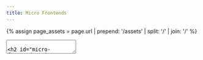```yaml
---
title: Micro Frontends
---
```


<!-- Get the assets path, removing the trailing slash -->

{% assign page_assets = page.url | prepend: '/assets' | split: '/' | join: '/' %}

<style>
  .image-container {
    height: 100%;
    display: grid;
    grid-template-columns: repeat(3, 1fr);
    place-items: center;
  }
</style>

<section data-markdown>
<textarea data-template>

## Micro Frontends

Alex Lockhart

---

<!-- .slide: data-auto-animate -->

## The Problem

<div class="image-container">
  <img src="{{ page_assets }}/web-app-monolith.png" style="width: 40%; justify-self: end;" />
  <div class="r-stack" style="padding: 100px">
    <img src="{{ page_assets }}/arrow.png" />
    <img src="{{ page_assets }}/arrow.png" />
    <img src="{{ page_assets }}/arrow.png" />
    <img src="{{ page_assets }}/arrow.png" />
    <img src="{{ page_assets }}/arrow.png" />
    <img src="{{ page_assets }}/arrow.png" />
    <img src="{{ page_assets }}/arrow.png" />
    <img src="{{ page_assets }}/arrow.png" />
    <img src="{{ page_assets }}/arrow.png" />
  </div>
  <img src="{{ page_assets }}/server-monolith.png" style="width: 40%; justify-self: start;" />
</div>

Notes:

- The classic client-server relationship. Our business sells shapes!
- Our users go to our website, our app loads, and they do things that talk to the server.
- Business is going well. So well, in fact, that our application keeps growing.

---

<!-- .slide: data-auto-animate -->

## The Problem

<style>
  .many-arrow {
    width: 40%;
    position: relative; 
  }
</style>

<div class="image-container">
  <img src="{{ page_assets }}/web-app-monolith.png" />
  <div class="r-stack" style="padding: 40px">
    <img src="{{ page_assets }}/arrow.png" class="many-arrow" style="top: -20px; left: -15px" />
    <img src="{{ page_assets }}/arrow.png" class="many-arrow" style="top: 40px; left: -10px" />
    <img src="{{ page_assets }}/arrow.png" class="many-arrow" style="top: 60px; left: 0px" />
    <img src="{{ page_assets }}/arrow.png" class="many-arrow" style="top: -40px; left: 10px" />
    <img src="{{ page_assets }}/arrow.png" class="many-arrow" style="top: -80px; left: 5px" />
    <img src="{{ page_assets }}/arrow.png" class="many-arrow" style="top: 80px; left: -20px" /> 
    <img src="{{ page_assets }}/arrow.png" class="many-arrow" style="top: 0px; left: 15px" />
    <img src="{{ page_assets }}/arrow.png" class="many-arrow" style="top: 20px; left: -5px" />
    <img src="{{ page_assets }}/arrow.png" class="many-arrow" style="top: -60px; left: 20px" />
  </div>
  <img src="{{ page_assets }}/server-monolith.png" />
</div>

Notes:

- And GROWING.

---

## Why is this a problem?

- Lots of commits to the same code <!-- .element: class="fragment" -->
- Longer build times <!-- .element: class="fragment" -->
- Longer load times <!-- .element: class="fragment" -->

Notes:

- Well, bigger applications probably have more developers all working on the same codebase.
- Bigger applications also mean longer build times, both locally and in your CI pipeline.
- When your application takes an hour to build… you have a problem.

---

<style>
  .microservices.image-container {
    grid-template-columns: repeat(3, 1fr) 2fr;
  }
  .microservices.image-container img {
    width: 50%;
  }
  .microservices.image-container .inner {
    display: grid;
    grid-template-columns: repeat(2, 1fr);
    place-items: center;
  }
</style>

<div class="microservices image-container">
  <img src="{{ page_assets }}/web-app-monolith.png" />
  <img src="{{ page_assets }}/arrow.png" />
  <img src="{{ page_assets }}/server-blank.png" />
  <div class="inner">
    <img src="{{ page_assets }}/arrow.png" style="position: relative; top: 80px; rotate: -30deg;" />
    <img src="{{ page_assets }}/server-green.png" />
    <img src="{{ page_assets }}/arrow.png" style="position: relative; top: 20px; rotate: -15deg" />
    <img src="{{ page_assets }}/server-yellow.png" />
    <img src="{{ page_assets }}/arrow.png" style="position: relative; bottom: 20px; rotate: 15deg" />
    <img src="{{ page_assets }}/server-red.png" />
    <img src="{{ page_assets }}/arrow.png" style="position: relative; bottom: 80px; rotate: 30deg" />
    <img src="{{ page_assets }}/server-blue.png" />
  </div>
</div>

Notes:

- We have ways of solving this on the backend. We can start splitting up our servers into a classic microservice architecture.
- Instead of a monolith that handles EVERYTHING, we have an entrypoint and a bunch of smaller microservices that handle specific slices of our business.
- This lets our development teams each focus on one or more individual microservices - no more giant merge conflicts because you’re in the same codebase of 100 other people.
- These microservices are also much faster to build and deploy - instead of waiting an hour for our monolith, it might take only 10 minutes for our microservice to deploy.
- And most importantly - if we do it right, our users will never be able to tell the difference.
- That’s great for our backend - but what about our web app?

---

<!-- .slide: data-auto-animate -->

<div class="r-stack">
  <img src="{{ page_assets }}/web-app-blank.png" />
  <img src="{{ page_assets }}/web-app-green.png" style="position: relative; bottom: 60px; right: 95px;" />
  <img src="{{ page_assets }}/web-app-yellow.png" style="position: relative; right: 48px; top: 50px;" />
  <img src="{{ page_assets }}/web-app-red-blue.png" style="position: relative; left: 85px;" />
</div>

Notes:

- Well, what if we sliced it up?

---

<!-- .slide: data-auto-animate -->

<div class="r-stack">
  <img src="{{ page_assets }}/web-app-blank.png" />
  <img src="{{ page_assets }}/web-app-green.png" style="position: relative; bottom: 100px; right: 300px;" />
  <img src="{{ page_assets }}/web-app-yellow.png" style="position: relative; right: 300px; top: 50px;" />
  <img src="{{ page_assets }}/web-app-red-blue.png" style="position: relative; left: 300px;" />
</div>

## Micro Frontends <!-- .element: class="fragment" -->

## MFEs <!-- .element: class="fragment" style="text-transform: initial" -->

Notes:

- Instead of a single monolith web application, we could break this up into multiple small ones
- Each small web app could then handle it's own things, and we'd stitch them together to make a single consistent experience
- (next)
- We could even call them.... **Micro Frontends**
- (next)
- Or for short, MFEs

---

## Goals

1. It should feel like one application <!-- .element: class="fragment" -->
2. It should be performant <!-- .element: class="fragment" -->
3. It should have a great development experience <!-- .element: class="fragment" -->

Notes:

- Before we go any further, let's set our sights on some goals.
- We want this to be a step forward, not a step back.
  - (next)
  - We had one application, and we want it to keep feeling like that.
    - Just like how our microservices feel like one API!
  - (next)
  - We don't want a performance hit for this.
    - Our users don't want a worse experience just so we can try fun things!
  - (next)
  - We want to keep our developer experience good.
    - Otherwise, what's the point!

---

<div style="display: grid; grid-template-columns: repeat(3, 1fr); place-items: center;">
  <img src="{{ page_assets }}/web-app-split.png" />
  <h2>Vs.</h2>
  <img src="{{ page_assets }}/web-app-iframe.png" />
</div>

- Doesn't work exactly as "one web app." <!-- .element: class="fragment" -->
- We end up downloading the same things many times. <!-- .element: class="fragment" -->
- Developing across frames isn't bad but it's not fun. <!-- .element: class="fragment" -->

Notes:

- To compare solutions, let's consider iFrames. We should be able to split our app up that way, right?
- Instead of a single web app stitched together from smaller web apps, we have a bunch of web apps running in the same window.
- It splits up our code, but at a cost:
  - (next)
  - It can be hard to share things between the parent and child iframes
    - Context of who the user is
    - Current URL.
  - (next)
  - It can be heavy, and depending on how big the app is behind the iframe, slow.
  - (next)
  - The developer experience isn't awful, but communicating across an iFrame boundary can be a pain.
  - It’s more limited in what a micro frontend can be.
- I won’t get into iFrames today, but if you want to, give it a try! It’s a super easy way to start playing with these ideas.

---

<!-- .slide: data-auto-animate -->

## Module Federation

Notes:

- But let's talk about a different solution.

---

<!-- .slide: data-auto-animate -->

## Module Federation

https://module-federation.github.io/

Notes:

- I'm going to take a pretty quick pass through the ideas of Module Federation, but if you want to learn more,
  I suggest checking out their Github organization.
- You can find support for even more tools there.

---

<!-- .slide: data-auto-animate -->

## Webpack

## Module Federation

## In React <!-- .element: class="fragment" -->

Notes:

- Today, though, let's focus on Webpack. It's what I'm most familiar with, and I think the concepts are going to be pretty transferrable.
- (next)
- And because I haven't narrowed my focus enough, let's focus specifically on React web applications.
- Not to worry - if you don't use React, a lot of these concepts can still apply to you. It's all just Javascript modules!

---

## Get Building 🛠️

Notes:

- I'm going to go through some of the major steps to get setup with Module Federation.
- We're going to create a single host app and two remote apps.
- And as much as I'm sure you'd love to watch me live code three apps... I'm going to skip that bit.
- But, I'll make all the slides and code available at the end.

---

<!-- .slide: data-background-color="white" data-background-iframe="https://host-app-mfe-example-salockhart.fly.dev/remote1?spin=true" data-preload -->

Notes:

- We have a host app with a set of tabs that will let us load other content.
- For now, it's just spinning, waiting for the remotes!

---

<!-- .slide: data-background-color="white" data-background-iframe="https://remote-app-1-mfe-example-salockhart.fly.dev/" data-preload -->

Notes:

- We have our first remote app: a list of products.

---

<!-- .slide: data-background-color="white" data-background-iframe="https://remote-app-2-mfe-example-salockhart.fly.dev/" data-preload -->

Notes:

- And we have our second remote app: a checkout form.
- Now, let's put them all together!

---

## Move Things Around

```sh
mv src/index.tsx src/bootstrap/local.tsx
```

Notes:

- We need to make some tweaks to the standard CRA app structure.
- Since our apps are going to have multiple entrypoints, bundling everything into `index.tsx` doesn't make sense.
- Let's create a `bootstrap` directory that we can use to hold all our entrypoints.
- Now, our original "run this app" index.tsx is just our "local" entrypoint.

---

## Create Room For Magic

```ts [|,3]
// src/index.ts

import("./bootstrap/local").catch((e) => console.error(e));

// magic 🪄

export {};
```

Notes:

- Then, since Create-React-App still wants a standard entrypoint for local development, let's give it one.
- (next)
- But!
  - We don't just "re-export" our entrypoint. That's important.
  - Instead, we make it load our application async. This will be important later!

---

## Dependencies

- `react-app-rewired`
- `webpack-merge`

Notes:

- Next, we need some dependencies to help apply some configuration.
- `react-app-rewired` is going to let us hook into the Create React App scripts so that we don't have to "eject".
- `webpack-merge` is going to let us easily apply our changes to the default CRA Webpack config.

---

<!-- .slide: data-auto-animate -->

## Get Our Remotes Ready

```ts
// src/bootstrap/app/tsx

import { App } from "../App";

export default App;
```

Notes:

- Earlier, we created our "local" entrypoint that mounted the app and ran it.
- Our remote doesn't need to mount itself, though! The host will do that.
- So, we need a new entrypoint for our host app to use.
- Notice this one is just our app that we export.
  - We don't want to include providers in here. We want it as basic as possible!
  - If we wrap our App with providers here, they'll cover up the ones from the host.

---

<!-- .slide: data-auto-animate -->

## Get Our Remotes Ready

```js [|10,15|11|16|17-19|20-30]
/* config-overrides.js */

const { merge } = require("webpack-merge");
const ModuleFederationPlugin = require("webpack/lib/container/ModuleFederationPlugin");
const { dependencies } = require("./package.json");

module.exports = function override(config) {
  return merge(config, {
    output: {
      uniqueName: "remote_app_1",
      publicPath: "http://localhost:3001/",
    },
    plugins: [
      new ModuleFederationPlugin({
        name: "remote_app_1",
        filename: "remoteEntry.js",
        exposes: {
          "./App": "./src/bootstrap/app",
        },
        shared: {
          ...dependencies,
          react: {
            singleton: true,
            requiredVersion: dependencies["react"],
          },
          "react-dom": {
            singleton: true,
            requiredVersion: dependencies["react-dom"],
          },
        },
      }),
    ],
  });
};
```

Notes:

- Now that we have `react-app-rewired` installed, we need to install our configuration overrides.
- Oh boy, we really added a lot here. Let's go through it.
  - (next)
  - First, we name this app so that Webpack can refer to it later.
  - (next)
  - We add a public path where this remote can be reached. For now, we'll do `localhost`.
  - (next)
  - Then, we added the name of the file that can be used to load this remote.
  - (next)
  - We declared what components we expose through that `remoteEntry.js` file
    - Here's our `app` entrypoint from the previous step!
  - (next)
  - Finally, we declared the dependencies that this remote "shares".
    - Let's talk about that.

---

## Sharing Dependencies

```ts
shared: {
  ...dependencies,
  react: {
    singleton: true,
    requiredVersion: dependencies["react"],
  },
  "react-dom": {
    singleton: true,
    requiredVersion: dependencies["react-dom"],
  },
}
```

Notes:

- These shared dependencies are the reason why we need the "room for magic" above.
- By sharing dependencies across our microfrontends, we're getting at our first two goals:
  1. It should feel like one application
  2. It should be performant
- Let's look at why.

---

<div style="display: grid; grid-template-columns: 1fr 1fr; font-size: 30px;">
  <div>
    Module Federation ❌
    <pre>
      <code data-trim data-noescape data-line-numbers="|8|7" class="language-sh">
        build
        ├── index.html
        └── static
            ├── css
            │   └── main.8a685450.css
            └── js
                ├── 787.83a184bd.chunk.js
                └── main.d2804cea.js
      </code>
    </pre>
  </div>
  <div>
    Module Federation + Sharing ✅
    <pre>
      <code data-trim data-noescape data-line-numbers="|21|7-20" class="language-sh">
        build
        ├── index.html
        └── static
            ├── css
            │   └── 735.19f42a5c.chunk.css
            └── js
                ├── 164.d173b888.chunk.js
                ├── 184.658dae2a.chunk.js
                ├── 192.eeafc2fa.chunk.js
                ├── 225.77016a9a.chunk.js
                ├── 357.e948afb0.chunk.js
                ├── 361.5b8c06a6.chunk.js
                ├── 677.5bffb570.chunk.js
                ├── 702.bc15c451.chunk.js
                ├── 73.23dbfaa2.chunk.js
                ├── 735.693974f1.chunk.js
                ├── 783.97111ac3.chunk.js
                ├── 787.1912ef9c.chunk.js
                ├── 791.6276d6ee.chunk.js
                ├── 938.c91fb019.chunk.js
                └── main.24d3dcb7.js
      </code>
    </pre>
  </div>
</div>

Notes:

- The easiest way to illustrate this is in the build artifacts.
- On the left hand side, we have a standard CRA output.
  - We've got our main bundle with _everything_ in it
  - And we've got a separate bundle that is really just the `web-vitals` package.
- On the right hand side, through, is a different story.
  - We've still got a main bundle, but it's _very_ small. Pretty much just Webpack.
  - And then we've got a ton of other bundles. In fact, we've got roughly one for every dependency that we are sharing.
- **This** is where Module Federation really shines.
  - Since each of these chunks is a dependency, we only have to load them if we need them.
  - So if either the host or the remote have a (valid) dependency already, we skip it.
  - This means we can load our remotes super fast, since they might just be our own code and no dependencies.

---

## Woah!

But what's in each chunk?

```sh
npm run build
npx source-map-explorer 'build/static/js/*.js'
```

Notes:

- You might be asking yourselves, how can I be confident about what is in each chunk?
- You can use the `source-map-explorer` tool to see for youself.

---

## Sharing Dependencies

```ts [|2|3,4,7,8]
shared: {
  ...dependencies,
  react: {
    singleton: true,
    requiredVersion: dependencies["react"],
  },
  "react-dom": {
    singleton: true,
    requiredVersion: dependencies["react-dom"],
  },
}
```

Notes:

- One more thing.
- (next)
- You'll notice that for most of the dependencies, we're just spreading them.
- (next)
- But for React and React DOM, we're adding some extra - we're declaring them `singleton`s.
  - A `singleton` shared dependency means that only one version will ever be present in the runtime.
  - This is super important for React and React DOM since they have set global state as part of their operations.
  - Without this, our remotes will create their own React references, and everything will fall apart.

---

<!-- .slide: data-auto-animate -->

## Get Our Host Ready

```js [|9|18-28|14-17]
const { merge } = require("webpack-merge");
const ModuleFederationPlugin = require("webpack/lib/container/ModuleFederationPlugin");
const { dependencies } = require("./package.json");

module.exports = function override(config) {
  return merge(config, {
    output: {
      uniqueName: "host_app",
      publicPath: "http://localhost:3000/",
    },
    plugins: [
      new ModuleFederationPlugin({
        name: "host_app",
        remotes: {
          remote_app_1: "remote_app_1@http://localhost:3001/remoteEntry.js",
          remote_app_2: "remote_app_2@http://localhost:3002/remoteEntry.js",
        },
        shared: {
          ...dependencies,
          react: {
            singleton: true,
            requiredVersion: dependencies["react"],
          },
          "react-dom": {
            singleton: true,
            requiredVersion: dependencies["react-dom"],
          },
        },
      }),
    ],
  });
};
```

Notes:

- Alright. Home stretch. Our remotes are done, let's look at the host.
- Most of this will be familiar. Let's go through the changes.
  - (next)
  - We added a public path here too.
  - (next)
  - And, our shared dependencies again.
  - (next)
  - But this is the fun bit. Here we declare what remote apps this project can access.

---

<!-- .slide: data-auto-animate -->

```text
remote_app_1@http://localhost:3001/remoteEntry.js
```

Notes:

- Let's take a closer look at that.
- This path that we use here, we actually build this up out of the configuration we use in the remote.

---

<!-- .slide: data-auto-animate -->

```text
remote_app_1@http://localhost:3001/remoteEntry.js
```

```js [11,15,16]
/* config-overrides.js */

const { merge } = require("webpack-merge");
const ModuleFederationPlugin = require("webpack/lib/container/ModuleFederationPlugin");
const { dependencies } = require("./package.json");

module.exports = function override(config) {
  return merge(config, {
    output: {
      uniqueName: "remote_app_1",
      publicPath: "http://localhost:3001/",
    },
    plugins: [
      new ModuleFederationPlugin({
        name: "remote_app_1",
        filename: "remoteEntry.js",
        exposes: {
          "./App": "./src/bootstrap/app",
        },
        shared: {
          ...dependencies,
          react: {
            singleton: true,
            requiredVersion: dependencies["react"],
          },
          "react-dom": {
            singleton: true,
            requiredVersion: dependencies["react-dom"],
          },
        },
      }),
    ],
  });
};
```

Notes:

- Here, that's better. We can see now that it's really just three fields from the remote's webpack config
  - The `name` is our "username" in the URL
  - The `publicPath` becomes the base of our URL
  - And the `filename` becomes the file we append to the base.

---

<!-- .slide: data-auto-animate -->

## Get Our Host Ready

```js [14-17]
const { merge } = require("webpack-merge");
const ModuleFederationPlugin = require("webpack/lib/container/ModuleFederationPlugin");
const { dependencies } = require("./package.json");

module.exports = function override(config) {
  return merge(config, {
    output: {
      uniqueName: "host_app",
      publicPath: "http://localhost:3000/",
    },
    plugins: [
      new ModuleFederationPlugin({
        name: "host_app",
        remotes: {
          remote_app_1: "remote_app_1@http://localhost:3001/remoteEntry.js",
          remote_app_2: "remote_app_2@http://localhost:3002/remoteEntry.js",
        },
        shared: {
          ...dependencies,
          react: {
            singleton: true,
            requiredVersion: dependencies["react"],
          },
          "react-dom": {
            singleton: true,
            requiredVersion: dependencies["react-dom"],
          },
        },
      }),
    ],
  });
};
```

Notes:

- Keep in mind that we can assign these remote URLs to whatever we like.
- Here we use the same name that the remotes declare in Webpack, but they could be anything.
- I find it is a good practice to keep the number of names we have to remember small, though.

---

<!-- .slide: data-auto-animate -->

## Get Our Host Ready

```tsx [|1|3-7|3,7|4,6|5]
const Remote1App = React.lazy(() => import("remote_app_1/App"));

<ErrorBoundary fallback={<Typography>Oops!</Typography>}>
  <React.Suspense fallback={<CircularProgress />}>
    <Remote1App />
  </React.Suspense>
</ErrorBoundary>;
```

Notes:

- Awesome. Now we're ready to use it!
- (next)
- First, we import it. The module we import is "name of remote in webpack" / "name of exposed component"
  - The `React.lazy` is important here, too. With this, we'll only fetch the remote bundle when we need to render it.
- (next)
- Then we use it!
  - (next)
  - We wrap the whole thing in an error boundary in case the component fails to load.
  - (next)
  - We wrap it in Suspense too, so that we can display a spinner while it loads.
  - (next)
  - And then we just render the component.

---

<!-- .slide: data-background-color="white" data-background-iframe="https://host-app-mfe-example-salockhart.fly.dev/remote1" data-preload -->

Notes:

- And it Just Works™️

---

## Goals

1. It should feel like one application <!-- .element: class="fragment" -->
2. It should be performant <!-- .element: class="fragment" -->
3. It should have a great development experience <!-- .element: class="fragment" -->

Notes:

- Let's revisit our goals.
- (next)
- This feels like one application. And in truth it is! Everything gets loaded into the same JS runtime.
- (next)
- This is also fairly performant. We end up have to make more network requests, but we aren't downloading React three times. We aren't eagerly fetching every remote. And once it's all in the browser, it works great.
- (next)
- And finally, while I didn't get into it much today, it's easy to develop on. I can work on a single MFE in isolation and not worry about having to bootstrap the world to get there.

---

## Gotchas

1. Caching <!-- .element: class="fragment" -->
2. Deployments <!-- .element: class="fragment" -->
3. Dependency Clashes <!-- .element: class="fragment" -->
4. Dirty Contexts <!-- .element: class="fragment" -->

Notes:

- Finally, there are some gotchas.
- You'll recall that we load the remote MFEs with a `remoteEntry.js` file.
  - It has no hash! If it did, our host couldn't find it.
  - **But**, this means we need to be super careful that our webserver doesn't cache it.
- Part of this comes up when we deploy.
  - If our host has loaded the `remoteEntry.js` file, but not the chunks, what happens if we deploy?
  - The chunks might have changed, and might not be available any more.
  - To get around this, we can either keep old versions accessible for a period of time, or we can make the host re-fetch the `remoteEntry.js` file if it fails to load a chunk.
- With all these shared dependencies rolling around, we need to be careful.
  - React Router specifically wants the **same exact** version to be used across the entire runtime. Otherwise, your remotes might fail to load!
- And finally, dirty contexts. If one of your remotes loads some global CSS, the rest of your app is going to see it. That can be a great thing! But it can also muck things up.

---

## Thank you!

<div style="display: grid; grid-template-columns: repeat(2, 1fr); place-items: center;">
  <div style="display: flex; flex-direction: column; align-items: center;">
    <p>Alex Lockhart</p>
    <img src="/assets/profile.jpg" alt="a photo of the author" style="width: 200px" />
    <img src="{{ page_assets }}/logo-datasite-light.svg" style="width: 200px" />
  </div>
  <div style="width: 100%">
    <a href="https://lockhart.dev">lockhart.dev</a>
    <img src="{{ page_assets }}/qr.png" style="width: 60%" />
  </div>
</div>

</textarea>
</section>
